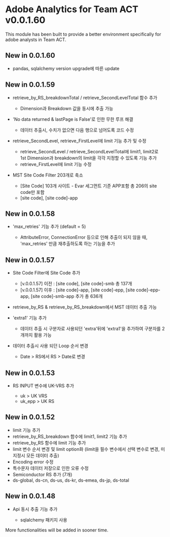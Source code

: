 # Adobe Analytics for Team ACT v0.0.1.60

This module has been built to provide a better environment specifically for adobe analysts in Team ACT.

## New in 0.0.1.60

* pandas, sqlalchemy version upgrade에 따른 update

## New in 0.0.1.59

* retrieve\_by\_RS\_breakdownTotal / retrieve\_SecondLevelTotal 함수 추가

  * Dimension과 Breakdown 값을 동시에 추출 가능

* 'No data returned \& lastPage is False'로 인한 무한 루프 해결

  * 데이터 추출시, 수치가 없으면 다음 행으로 넘어도록 코드 수정

* retrieve\_SecondLevel, retrieve\_FirstLevel에 limit 기능 추가 및 수정

  * retrieve\_SecondLevel / retrieve\_SecondLevelTotal에 limit1, limit2로 1st Dimension과 breakdown의 limit을 각각 지정할 수 있도록 기능 추가
  * retrieve\_FirstLevel에 limit 기능 수정

* MST Site Code Filter 203개로 축소

  * \[Site Code] 103개 사이트 - Evar 세그먼트 기준 APP포함 총 206의 site code만 포함
  * \[site code], \[site code]-app

## New in 0.0.1.58

* 'max\_retries' 기능 추가 (default = 5)

  * AttributeError, ConnectionError 등으로 인해 추출이 되지 않을 때, 'max\_retries' 만큼 재추출하도록 하는 기능을 추가

## New in 0.0.1.57

* Site Code Filter에 Site Code 추가

  * \[v.0.0.1.57] 이전 : \[site code], \[site code]-smb 총 137개
  * \[v.0.0.1.57] 이후 : \[site code]-app, \[site code]-epp, \[site code]-epp-app, \[site code]-smb-app 추가 총 636개

* retrieve\_by\_RS \& retrieve\_by\_RS\_breakdown에서 MST 데이터 추출 가능
* 'extra1' 기능 추가

  * 데이터 추출 시 구분자로 사용되던 'extra'뒤에 'extra1'을 추가하여 구분자를 2개까지 활용 가능

* 데이터 추출시 사용 되던 Loop 순서 변경

  * Date > RS에서 RS > Date로 변경

## New in 0.0.1.53

* RS INPUT 변수에 UK-VRS 추가

  * uk > UK VRS
  * uk\_epp > UK RS

## New in 0.0.1.52

* limit 기능 추가
* retrieve\_by\_RS\_breakdown 함수에 limit1, limit2 기능 추가
* retrieve\_by\_RS 함수에 limit 기능 추가
* limit 변수 순서 변경 및 limit option화 (limit을 필수 변수에서 선택 변수로 변경, 미지정시 모든 데이터 추출)
* Encoding error 수정
* 특수문자 데이터 저장으로 인한 오류 수정
* Semiconductor RS 추가 (7개)
* ds-global, ds-cn, ds-us, ds-kr, ds-emea, ds-jp, ds-total



## New in 0.0.1.48

* Api 동시 추출 기능 추가

  * sqlalchemy 패키지 사용

More functionalities will be added in sooner time.

